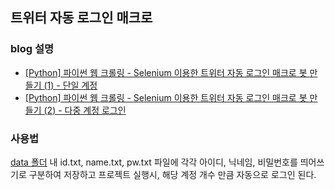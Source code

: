 ## 트위터 자동 로그인 매크로
### blog 설명
* [[Python] 파이썬 웹 크롤링 - Selenium 이용한 트위터 자동 로그인 매크로 봇 만들기 (1) - 단일 계정](https://keydi.tistory.com/58)  
* [[Python] 파이썬 웹 크롤링 - Selenium 이용한 트위터 자동 로그인 매크로 봇 만들기 (2) - 다중 계정 로그인](https://keydi.tistory.com/59)

### 사용법
[data 폴더](https://github.com/pkd98/ToyProject/tree/master/TwitterAutoLogin/twitterProject/data) 내 id.txt, name.txt, pw.txt 파일에 각각 아이디, 닉네임, 비밀번호를 띄어쓰기로 구분하여 저장하고 프로젝트 실행시, 해당 계정 개수 만큼 자동으로 로그인 된다.
